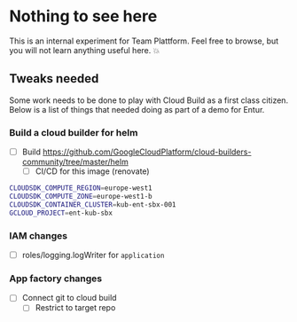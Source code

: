 # Nothing to see here

This is an internal experiment for Team Plattform.
Feel free to browse, but you will not learn anything useful here. :boom:

## Tweaks needed

Some work needs to be done to play with Cloud Build as a first class citizen.
Below is a list of things that needed doing as part of a demo for Entur.

### Build a cloud builder for helm

- [ ] Build https://github.com/GoogleCloudPlatform/cloud-builders-community/tree/master/helm
  - [ ] CI/CD for this image (renovate)

```sh
CLOUDSDK_COMPUTE_REGION=europe-west1
CLOUDSDK_COMPUTE_ZONE=europe-west1-b
CLOUDSDK_CONTAINER_CLUSTER=kub-ent-sbx-001
GCLOUD_PROJECT=ent-kub-sbx
```
### IAM changes

- [ ] roles/logging.logWriter for `application`

### App factory changes

- [ ] Connect git to cloud build
  - [ ] Restrict to target repo
